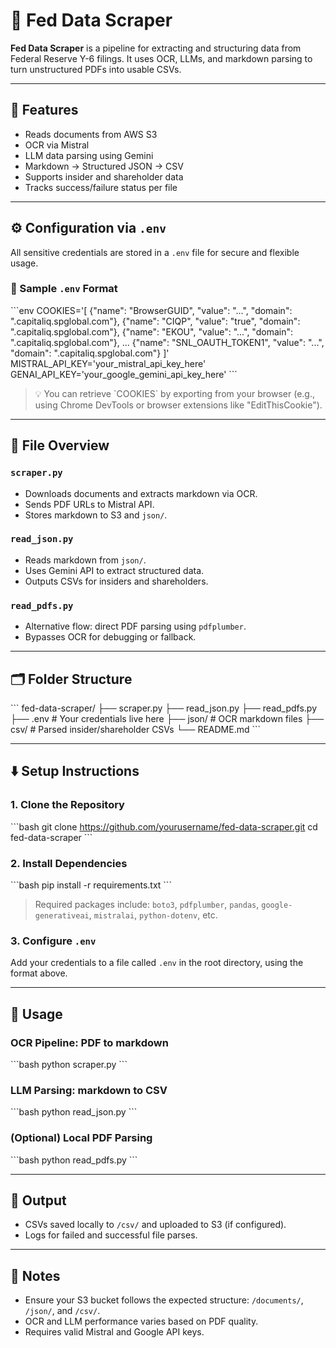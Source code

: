 # 🏦 Fed Data Scraper

**Fed Data Scraper** is a pipeline for extracting and structuring data from Federal Reserve Y-6 filings. It uses OCR, LLMs, and markdown parsing to turn unstructured PDFs into usable CSVs.

---

## 🚀 Features

- Reads documents from AWS S3
- OCR via Mistral
- LLM data parsing using Gemini
- Markdown → Structured JSON → CSV
- Supports insider and shareholder data
- Tracks success/failure status per file

---

## ⚙️ Configuration via `.env`

All sensitive credentials are stored in a `.env` file for secure and flexible usage.

### 📝 Sample `.env` Format

\`\`\`env
COOKIES='[
    {"name": "BrowserGUID", "value": "...", "domain": ".capitaliq.spglobal.com"},
    {"name": "CIQP", "value": "true", "domain": ".capitaliq.spglobal.com"},
    {"name": "EKOU", "value": "...", "domain": ".capitaliq.spglobal.com"},
    ...
    {"name": "SNL_OAUTH_TOKEN1", "value": "...", "domain": ".capitaliq.spglobal.com"}
]'
MISTRAL_API_KEY='your_mistral_api_key_here'
GENAI_API_KEY='your_google_gemini_api_key_here'
\`\`\`

> 💡 You can retrieve \`COOKIES\` by exporting from your browser (e.g., using Chrome DevTools or browser extensions like "EditThisCookie").

---

## 🧠 File Overview

### `scraper.py`
- Downloads documents and extracts markdown via OCR.
- Sends PDF URLs to Mistral API.
- Stores markdown to S3 and `json/`.

### `read_json.py`
- Reads markdown from `json/`.
- Uses Gemini API to extract structured data.
- Outputs CSVs for insiders and shareholders.

### `read_pdfs.py`
- Alternative flow: direct PDF parsing using `pdfplumber`.
- Bypasses OCR for debugging or fallback.

---

## 🗂 Folder Structure

\`\`\`
fed-data-scraper/
├── scraper.py
├── read_json.py
├── read_pdfs.py
├── .env               # Your credentials live here
├── json/              # OCR markdown files
├── csv/               # Parsed insider/shareholder CSVs
└── README.md
\`\`\`

---

## ⬇️ Setup Instructions

### 1. Clone the Repository

\`\`\`bash
git clone https://github.com/yourusername/fed-data-scraper.git
cd fed-data-scraper
\`\`\`

### 2. Install Dependencies

\`\`\`bash
pip install -r requirements.txt
\`\`\`

> Required packages include: `boto3`, `pdfplumber`, `pandas`, `google-generativeai`, `mistralai`, `python-dotenv`, etc.

### 3. Configure `.env`

Add your credentials to a file called `.env` in the root directory, using the format above.

---

## 🧪 Usage

### OCR Pipeline: PDF to markdown

\`\`\`bash
python scraper.py
\`\`\`

### LLM Parsing: markdown to CSV

\`\`\`bash
python read_json.py
\`\`\`

### (Optional) Local PDF Parsing

\`\`\`bash
python read_pdfs.py
\`\`\`

---

## 📁 Output

- CSVs saved locally to `/csv/` and uploaded to S3 (if configured).
- Logs for failed and successful file parses.

---

## 🛑 Notes

- Ensure your S3 bucket follows the expected structure: `/documents/`, `/json/`, and `/csv/`.
- OCR and LLM performance varies based on PDF quality.
- Requires valid Mistral and Google API keys.